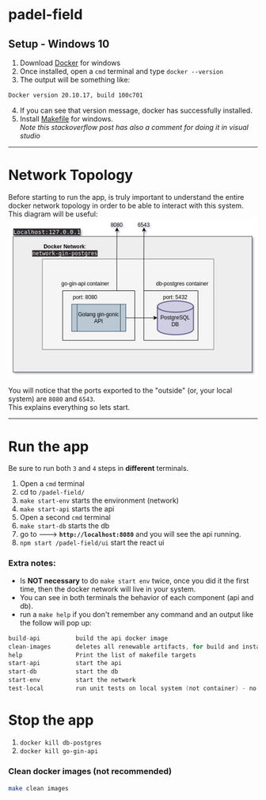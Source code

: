 # padel-field

## **Setup** - Windows 10
1. Download [Docker](https://runnable.com/docker/install-docker-on-windows-10) for windows
2. Once installed, open a `cmd` terminal and type `docker --version`
3. The output will be something like:
```bash
Docker version 20.10.17, build 100c701
```
4. If you can see that version message, docker has successfully installed.
5. Install [Makefile](https://stackoverflow.com/questions/2532234/how-to-run-a-makefile-in-windows) for windows. \
*Note this stackoverflow post has also a comment for doing it in visual studio*
---
# Network Topology
Before starting to run the app, is truly important to understand the entire docker network topology in order to be able to 
interact with this system. \
This diagram will be useful:
![](resources/docker-topology.png)

You will notice that the ports exported to the "outside" (or, your local system) are `8080` and `6543`. \
This explains everything so lets start.

--- 
# Run the app
Be sure to run both `3` and `4` steps in **different** terminals.
1. Open a `cmd` terminal
2. cd to `/padel-field/`
3. `make start-env` starts the environment (network)
4. `make start-api` starts the api
5. Open a second `cmd` terminal
5. `make start-db` starts the db
6. go to ---> **`http://localhost:8080`** and you will see the api running.
7. `npm start /padel-field/ui` start the react ui

### Extra notes:
- Is **NOT necessary** to do `make start env` twice, once you did it the first time, then the docker network will live in your system.
- You can see in both terminals the behavior of each component (api and db).
- run a `make help` if you don't remember any command and an output like the follow will pop up:
```go
build-api          build the api docker image
clean-images       deletes all renewable artifacts, for build and install
help               Print the list of makefile targets
start-api          start the api
start-db           start the db
start-env          start the network
test-local         run unit tests on local system (not container) - no tests at the moment
```

# Stop the app
1. `docker kill db-postgres`
2. `docker kill go-gin-api`

### Clean docker images (not recommended)
```bash
make clean images
```
